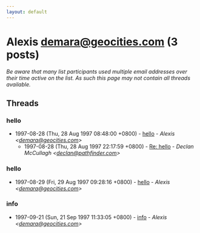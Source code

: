 ```yaml
---
layout: default
---
```


# Alexis <demara@geocities.com> (3 posts)

_Be aware that many list participants used multiple email addresses over their time active on the list. As such this page may not contain all threads available._

## Threads

### hello
+ 1997-08-28 (Thu, 28 Aug 1997 08:48:00 +0800) - [hello](/archive/1997/08/3c8a43e8b8c584f7b61f6aa4731d370893e45c24291620f1bd148a2ebd7901c4) - _Alexis \<demara@geocities.com\>_
  + 1997-08-28 (Thu, 28 Aug 1997 22:17:59 +0800) - [Re: hello](/archive/1997/08/5aac096517fb100bb7cdc4dbe3df893c939e3bf224da98a5b82465817f19b193) - _Declan McCullagh \<declan@pathfinder.com\>_

### hello
+ 1997-08-29 (Fri, 29 Aug 1997 09:28:16 +0800) - [hello](/archive/1997/08/0457592d458bfb23b6c61c7b5731b3810f0000c388ede2aba3a8dfb2c2251329) - _Alexis \<demara@geocities.com\>_

### info
+ 1997-09-21 (Sun, 21 Sep 1997 11:33:05 +0800) - [info](/archive/1997/09/f961f7a7b73a8d9284d38bd762f9c46238132c2a76cb1754ec436ea0f4aa875b) - _Alexis \<demara@geocities.com\>_

